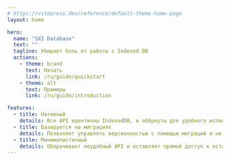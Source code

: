 ```yaml
---
# https://vitepress.dev/reference/default-theme-home-page
layout: home

hero:
  name: "SX3 Database"
  text: ""
  tagline: Убирает боль от работы с Indexed DB
  actions:
    - theme: brand
      text: Начать
      link: /ru/guide/quickstart
    - theme: alt
      text: Примеры
      link: /ru/guide/introduction

features:
  - title: Нативный
    details: Все API идентичны IndexedDB, и обёрнуты для удобного использования
  - title: Базируется на миграциях
    details: Позволяет управлять версионностью с помощью миграций и не писать тонны неструктурированного кода
  - title: Минималистичный
    details: Оборачивает неудобный API и оставляет прямой доступ к остальным
---
```

